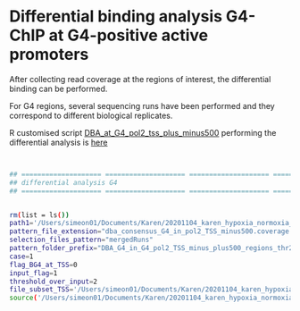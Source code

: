 Differential binding analysis G4-ChIP at G4-positive active promoters
================

After collecting read coverage at the regions of interest, the differential binding can be performed.

For G4 regions, several sequencing runs have been performed and they correspond to different biological replicates.

R customised script [DBA\_at\_G4\_pol2\_tss\_plus\_minus500](./DBA_at_G4_pol2_tss_plus_minus500.R) performing the differential analysis is [here](./DBA_at_G4_pol2_tss_plus_minus500.R)

``` bash


## ==================== ==================== ==================== ====================
## differential analysis G4
## ==================== ==================== ==================== ====================


rm(list = ls())
path1='/Users/simeon01/Documents/Karen/20201104_karen_hypoxia_normoxia_pol2_atac_bg4'
pattern_file_extension="dba_consensus_G4_in_pol2_TSS_minus500.coverage.bed$"
selection_files_pattern="mergedRuns"
pattern_folder_prefix="DBA_G4_in_G4_pol2_TSS_minus_plus500_regions_thr2_updated"
case=1
flag_BG4_at_TSS=0
input_flag=1
threshold_over_input=2
file_subset_TSS='/Users/simeon01/Documents/Karen/20201104_karen_hypoxia_normoxia_pol2_atac_bg4/overlap_of_merge_BG4_POL2_normo_hypo.at_TSS_plus_minus_500bp.bed'
source('/Users/simeon01/Documents/Karen/20201104_karen_hypoxia_normoxia_pol2_atac_bg4/DBA_at_G4_pol2_tss_plus_minus500.R')
```
